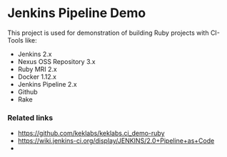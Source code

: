 # Jenkins Pipeline Demo

This project is used for demonstration of building Ruby projects with CI-Tools like:

- Jenkins 2.x
- Nexus OSS Repository 3.x
- Ruby MRI 2.x
- Docker 1.12.x
- Jenkins Pipeline 2.x
- Github
- Rake

### Related links

- https://github.com/keklabs/keklabs.ci_demo-ruby
- https://wiki.jenkins-ci.org/display/JENKINS/2.0+Pipeline+as+Code
- 
